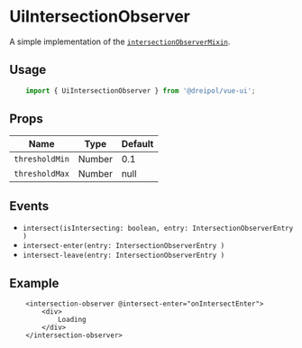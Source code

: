 # UiIntersectionObserver
A simple implementation of the [`intersectionObserverMixin`](/src/mixins/intersection-observer).

## Usage
```js
    import { UiIntersectionObserver } from '@dreipol/vue-ui';
```

## Props
| Name | Type | Default |
| --- | --- | ---|
|`thresholdMin` |Number| 0.1 |
|`thresholdMax` |Number| null|

## Events
-  `intersect(isIntersecting: boolean, entry: IntersectionObserverEntry )`
-  `intersect-enter(entry: IntersectionObserverEntry )`
-  `intersect-leave(entry: IntersectionObserverEntry )`

## Example
```vue
    <intersection-observer @intersect-enter="onIntersectEnter">
        <div>
            Loading
        </div>
    </intersection-observer>
```

